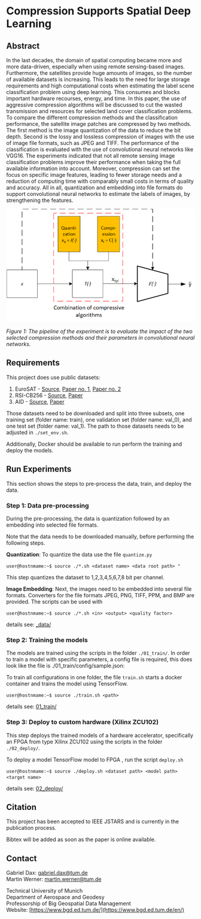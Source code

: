 # Compression Supports Spatial Deep Learning



## Abstract
In the last decades, the domain of spatial computing became more and more data-driven, especially when using remote sensing-based images. Furthermore, the satellites provide huge amounts of images, so the number of available datasets is increasing. This leads to the need for large storage requirements and high computational costs when estimating the label scene classification problem using deep learning. This consumes and blocks important hardware recourses, energy, and time. In this paper, the use of aggressive compression algorithms will be discussed to cut the wasted transmission and resources for selected land cover classification problems. To compare the different compression methods and the classification performance, the satellite image patches are compressed by two methods. The first method is the image quantization of the data to reduce the bit depth. Second is the lossy and lossless compression of images with the use of image file formats, such as JPEG and TIFF. The performance of the classification is evaluated with the use of convolutional neural networks like VGG16. The experiments indicated that not all remote sensing image classification problems improve their performance when taking the full available information into account. Moreover, compression can set the focus on specific image features, leading to fewer storage needs and a reduction of computing time with comparably small costs in terms of quality and accuracy. All in all, quantization and embedding into file formats do support convolutional neural networks to estimate the labels of images, by strengthening the features.

![Compression in deep learning - experiment pipline](assets/comp-in-dl.png)

*Figure 1: The pipeline of the experiment is to evaluate the impact of the two selected compression methods and their parameters in convolutional neural networks.*

## Requirements
This project does use public datasets:
1. EuroSAT - [Source](https://github.com/phelber/eurosat), [Paper no. 1](https://doi.org/10.1109/JSTARS.2019.2918242), [Paper no. 2](https://doi.org/10.1109/IGARSS.2018.8519248)
2. RSI-CB256 - [Source](https://github.com/lehaifeng/RSI-CB), [Paper](https://doi.org/10.3390/s20061594)
3. AID - [Source](https://captain-whu.github.io/AID/), [Paper](https://doi.org/10.1109/TGRS.2017.2685945)

Those datasets need to be downloaded and split into three subsets, one training set (folder name: train), one validation set (folder name: val_0), and one test set (folder name: val_1). The path to those datasets needs to be adjusted in `./set_env.sh`.

Additionally, Docker should be available to run perform the training and deploy the models.

## Run Experiments
This section shows the steps to pre-process the data, train, and deploy the data.  

### Step 1: Data pre-processing 
During the pre-processing, the data is quantization followed by an embedding into selected file formats. 

Note that the data needs to be downloaded manually, before performing the following steps. 

**Quantization**:
To quantize the data use the file `quantize.py`
```console
user@hostnmame:~$ source ./*.sh <dataset name> <data root path> "
```
This step quantizes the dataset to 1,2,3,4,5,6,7,8 bit per channel. 

**Image Embedding**:
Next, the images need to be embedded into several file formats. Converters for the file formats JPEG, PNG, TIFF, PPM, and BMP are provided. The scripts can be used with
```console
user@hostnmame:~$ source ./*.sh <in> <output> <quality factor>
```

details see: [_data/](_data/)

### Step 2: Training the models

The models are trained using the scripts in the folder `./01_train/`. 
In order to train a model with specific parameters, a config file is required, this does look like the file is ./01_train/config/sample.json:

To train all configurations in one folder, the file `train.sh` starts a docker container and trains the model using TensorFlow.
 
```console
user@hostnmame:~$ source ./train.sh <path>
```

details see: [01_train/](01_train/)


### Step 3: Deploy to custom hardware (Xilinx ZCU102)
This step deploys the trained models of a hardware accelerator, specifically an FPGA from type Xilinx ZCU102 using the scripts in the folder `./02_deploy/`.

To deploy a model TensorFlow model to FPGA , run the script `deploy.sh`
```console
user@hostnmame:~$ source ./deploy.sh <dataset path> <model path> <target name>
```

details see: [02_deploy/](02_deploy/)


## Citation
This project has been accepted to IEEE JSTARS and is currently in the publication process. 

Bibtex will be added as soon as the paper is online available. 

## Contact
Gabriel Dax: [gabriel.dax@tum.de](mailto:gabriel.dax@tum.de)   </br>
Martin Werner: [martin.werner@tum.de](mailto:martin.werner@tum.de)  

Technical University of Munich </br>
Department of Aerospace and Geodesy </br>
Professorship of Big Geospatial Data Management </br>
Website:  [https://www.bgd.ed.tum.de/](https://www.bgd.ed.tum.de/en/)